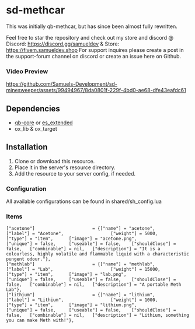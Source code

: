 # sd-methcar

This was initially qb-methcar, but has since been almost fully rewritten.

Feel free to star the repository and check out my store and discord @ Discord: https://discord.gg/samueldev & Store: https://fivem.samueldev.shop 
For support inquires please create a post in the support-forum channel on discord or create an issue here on Github.

### Video Preview

https://github.com/Samuels-Development/sd-minesweeper/assets/99494967/8da0801f-229f-4bd0-ae68-dfe43eafdc61


## Dependencies
- [qb-core](https://github.com/qbcore-framework/qb-core) or [es_extended](https://github.com/esx-framework)
- ox_lib & ox_target


## Installation

1. Clone or download this resource.
2. Place it in the server's resource directory.
3. Add the resource to your server config, if needed.

### Configuration
All available configurations can be found in shared/sh_config.lua

### Items

	["acetone"] 				 	 = {["name"] = "acetone", 			  			["label"] = "Acetone", 					["weight"] = 5000, 		["type"] = "item", 		["image"] = "acetone.png", 				["unique"] = false, 	["useable"] = false, 	["shouldClose"] = false,   ["combinable"] = nil,   ["description"] = "It is a colourless, highly volatile and flammable liquid with a characteristic pungent odour."},
	["methlab"] 				 	 = {["name"] = "methlab", 			  			["label"] = "Lab", 						["weight"] = 15000, 	["type"] = "item", 		["image"] = "lab.png", 					["unique"] = false, 	["useable"] = false, 	["shouldClose"] = false,   ["combinable"] = nil,   ["description"] = "A portable Meth Lab"},
	["lithium"] 				 	 = {["name"] = "lithium", 			  			["label"] = "Lithium", 					["weight"] = 1000, 		["type"] = "item", 		["image"] = "lithium.png", 				["unique"] = false, 	["useable"] = false, 	["shouldClose"] = false,   ["combinable"] = nil,   ["description"] = "Lithium, something you can make Meth with!"},

